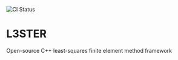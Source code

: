 ![CI Status](https://github.com/kubagalecki/L3STER/workflows/CI/badge.svg "CI Status")

# L3STER
Open-source C++ least-squares finite element method framework
